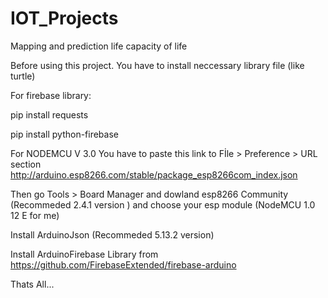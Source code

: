# IOT_Projects
Mapping and prediction life capacity of life 

Before using this project. You have to install neccessary library file (like turtle)

For firebase library:

pip install requests

pip install python-firebase

For NODEMCU V 3.0
You have to paste this link to Fİle > Preference > URL section
http://arduino.esp8266.com/stable/package_esp8266com_index.json

Then go Tools > Board Manager and dowland esp8266 Community (Recommeded 2.4.1 version ) and choose your esp module (NodeMCU 1.0 12 E for me)

Install ArduinoJson (Recommeded 5.13.2 version)

Install ArduinoFirebase Library from https://github.com/FirebaseExtended/firebase-arduino

Thats All...
